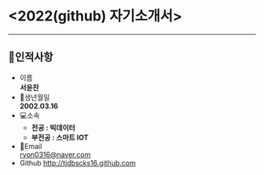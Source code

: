 # <2022(github) 자기소개서>
---
## 👨인적사항
* 이름  
**서윤찬**
* 🍰생년월일  
**2002.03.16**
* 💻소속   
  - **전공 : 빅데이터**
  - **부전공 : 스마트 IOT** 
* 📧Email  
ryon0316@naver.com
* Github
http://tjdbscks16.github.com


